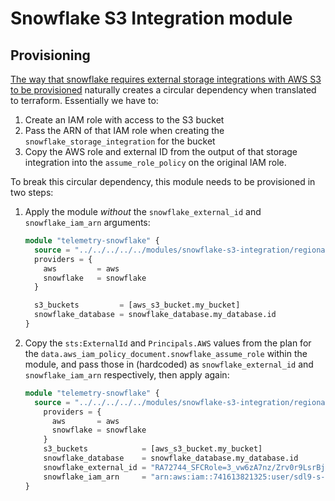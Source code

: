 # Snowflake S3 Integration module

## Provisioning

[The way that snowflake requires external storage integrations with AWS S3 to be
provisioned][0] naturally creates a circular dependency when translated to
terraform. Essentially we have to:

1. Create an IAM role with access to the S3 bucket
2. Pass the ARN of that IAM role when creating the
   `snowflake_storage_integration` for the bucket
3. Copy the AWS role and external ID from the output of that storage integration
   into the `assume_role_policy` on the original IAM role.

To break this circular dependency, this module needs to be provisioned in two
steps:

1. Apply the module *without* the `snowflake_external_id` and
   `snowflake_iam_arn` arguments:

   ```terraform
   module "telemetry-snowflake" {
     source = "../../../../../modules/snowflake-s3-integration/regional"
     providers = {
       aws         = aws
       snowflake   = snowflake
     }

     s3_buckets         = [aws_s3_bucket.my_bucket]
     snowflake_database = snowflake_database.my_database.id
   }
   ```

2. Copy the `sts:ExternalId` and `Principals.AWS` values from the plan for the
   `data.aws_iam_policy_document.snowflake_assume_role` within the module, and
   pass those in (hardcoded) as `snowflake_external_id` and `snowflake_iam_arn`
   respectively, then apply again:

   ```terraform
   module "telemetry-snowflake" {
     source = "../../../../../modules/snowflake-s3-integration/regional"
       providers = {
         aws       = aws
         snowflake = snowflake
       }
       s3_buckets            = [aws_s3_bucket.my_bucket]
       snowflake_database    = snowflake_database.my_database.id
       snowflake_external_id = "RA72744_SFCRole=3_vw6zA7nz/Zrv0r9LsrBjfUMbPyw="
       snowflake_iam_arn     = "arn:aws:iam::741613821325:user/sdl9-s-ohsw9987"
   }
   ```


[0]: https://docs.snowflake.com/en/user-guide/data-load-s3-config-storage-integration.html
